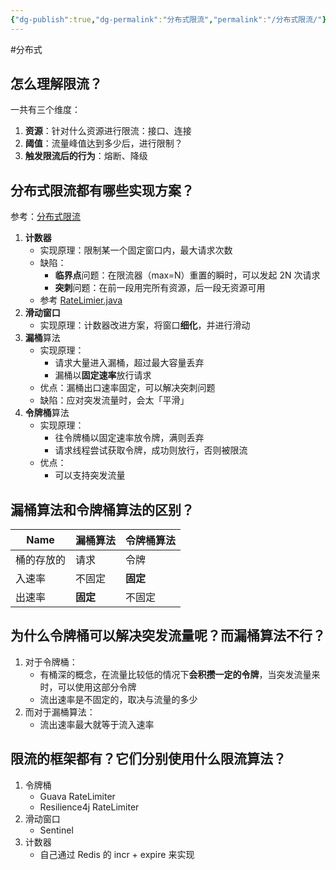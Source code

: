 ```yaml
---
{"dg-publish":true,"dg-permalink":"分布式限流","permalink":"/分布式限流/"}
---
```



#分布式 

## 怎么理解限流？

一共有三个维度：
1. **资源**：针对什么资源进行限流：接口、连接
2. **阈值**：流量峰值达到多少后，进行限制？
3. **触发限流后的行为**：熔断、降级

## 分布式限流都有哪些实现方案？

参考：[分布式限流](obsidian://open?vault=%E7%AC%94%E8%AE%B0&file=src%2Funarchived%2F%E5%88%86%E5%B8%83%E5%BC%8F%E9%99%90%E6%B5%81)

1. **计数器**
	- 实现原理：限制某一个固定窗口内，最大请求次数
	- 缺陷：
		- **临界点**问题：在限流器（max=N）重置的瞬时，可以发起 2N 次请求
		- **突刺**问题：在前一段用完所有资源，后一段无资源可用
	- 参考 [RateLimier.java](https://jihulab.com/learning/interview/-/blob/main/src/main/java/org/example/interview/database/redis/RateLimier.java)
2. **滑动窗口**
	- 实现原理：计数器改进方案，将窗口**细化**，并进行滑动
3. **漏桶**算法
	- 实现原理：
		- 请求大量进入漏桶，超过最大容量丢弃
		- 漏桶以**固定速率**放行请求
	- 优点：漏桶出口速率固定，可以解决突刺问题
	- 缺陷：应对突发流量时，会太「平滑」
4. **令牌桶**算法
	- 实现原理：
		- 往令牌桶以固定速率放令牌，满则丢弃
		- 请求线程尝试获取令牌，成功则放行，否则被限流
	- 优点：
		- 可以支持突发流量

## 漏桶算法和令牌桶算法的区别？

| Name       | 漏桶算法 | 令牌桶算法 |
| ---------- | -------- | ---------- |
| 桶的存放的 | 请求     | 令牌       |
| 入速率     | 不固定   | **固定**       |
| 出速率     | **固定**     | 不固定     |

## 为什么令牌桶可以解决突发流量呢？而漏桶算法不行？

1. 对于令牌桶：
	- 有桶深的概念，在流量比较低的情况下**会积攒一定的令牌**，当突发流量来时，可以使用这部分令牌
	- 流出速率是不固定的，取决与流量的多少
2. 而对于漏桶算法：
	- 流出速率最大就等于流入速率

## 限流的框架都有？它们分别使用什么限流算法？

1. 令牌桶
	- Guava RateLimiter
	- Resilience4j RateLimiter
2. 滑动窗口
	- Sentinel
3. 计数器
	- 自己通过 Redis 的 incr + expire 来实现
